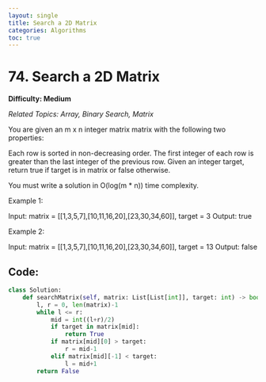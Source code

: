 ```yaml
---
layout: single
title: Search a 2D Matrix
categories: Algorithms
toc: true
---
```


# 74. Search a 2D Matrix

**Difficulty: Medium**

*Related Topics: Array, Binary Search, Matrix*

You are given an m x n integer matrix matrix with the following two properties:

Each row is sorted in non-decreasing order.
The first integer of each row is greater than the last integer of the previous row.
Given an integer target, return true if target is in matrix or false otherwise.

You must write a solution in O(log(m * n)) time complexity.

Example 1:

Input: matrix = [[1,3,5,7],[10,11,16,20],[23,30,34,60]], target = 3
Output: true

Example 2:

Input: matrix = [[1,3,5,7],[10,11,16,20],[23,30,34,60]], target = 13
Output: false

## Code:
```python
class Solution:
    def searchMatrix(self, matrix: List[List[int]], target: int) -> bool:
        l, r = 0, len(matrix)-1
        while l <= r:
            mid = int((l+r)/2)
            if target in matrix[mid]:
                return True
            if matrix[mid][0] > target:
                r = mid-1
            elif matrix[mid][-1] < target:
                l = mid+1
        return False
```        